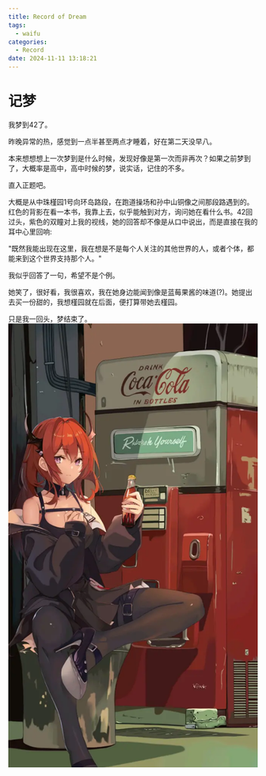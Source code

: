```yaml
---
title: Record of Dream
tags:
  - waifu
categories:
  - Record
date: 2024-11-11 13:18:21
---
```


# 记梦
我梦到42了。

昨晚异常的热，感觉到一点半甚至两点才睡着，好在第二天没早八。

本来想想想上一次梦到是什么时候，发现好像是第一次而非再次？如果之前梦到了，大概率是高中，高中时候的梦，说实话，记住的不多。

直入正题吧。

大概是从中珠槿园1号向环岛路段，在跑道操场和孙中山铜像之间那段路遇到的。红色的背影在看一本书，我靠上去，似乎能触到对方，询问她在看什么书。42回过头，紫色的双瞳对上我的视线，她的回答却不像是从口中说出，而是直接在我的耳中心里回响: 

"既然我能出现在这里，我在想是不是每个人关注的其他世界的人，或者个体，都能来到这个世界支持那个人。"

我似乎回答了一句，希望不是个例。

她笑了，很好看，我很喜欢，我在她身边能闻到像是蓝莓果酱的味道(?)。她提出去买一份甜的，我想槿园就在后面，便打算带她去槿园。

只是我一回头，梦结束了。
![](/img/surtr0.jpg)